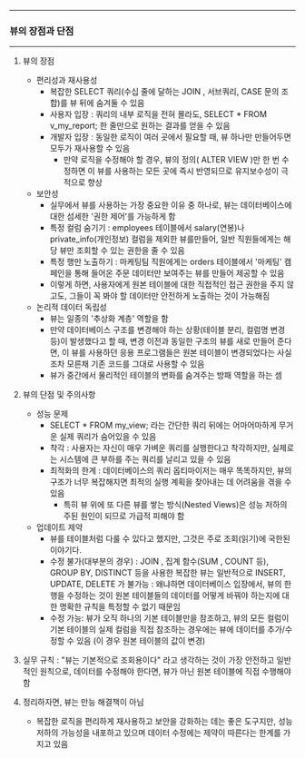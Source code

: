 -----
### 뷰의 장점과 단점
-----
1. 뷰의 장점
   - 편리성과 재사용성
     + 복잡한 SELECT 쿼리(수십 줄에 달하는 JOIN , 서브쿼리, CASE 문의 조합)를 뷰 뒤에 숨겨둘 수 있음
     + 사용자 입장 : 쿼리의 내부 로직을 전혀 몰라도, SELECT * FROM v_my_report; 한 줄만으로 원하는 결과를 얻을 수 있음
     + 개발자 입장 : 동일한 로직이 여러 곳에서 필요할 때, 뷰 하나만 만들어두면 모두가 재사용할 수 있음
       * 만약 로직을 수정해야 할 경우, 뷰의 정의( ALTER VIEW )만 한 번 수정하면 이 뷰를 사용하는 모든 곳에 즉시 반영되므로 유지보수성이 극적으로 향상
   - 보안성
     + 실무에서 뷰를 사용하는 가장 중요한 이유 중 하나로, 뷰는 데이터베이스에 대한 섬세한 '권한 제어'를 가능하게 함
     + 특정 컬럼 숨기기 : employees 테이블에서 salary(연봉)나 private_info(개인정보) 컬럼을 제외한 뷰를만들어, 일반 직원들에게는 해당 뷰만 조회할 수 있는 권한을 줄 수 있음
     + 특정 행만 노출하기 : 마케팅팀 직원에게는 orders 테이블에서 '마케팅' 캠페인을 통해 들어온 주문 데이터만 보여주는 뷰를 만들어 제공할 수 있음
     + 이렇게 하면, 사용자에게 원본 테이블에 대한 직접적인 접근 권한을 주지 않고도, 그들이 꼭 봐야 할 데이터만 안전하게 노출하는 것이 가능해짐
   - 논리적 데이터 독립성
     + 뷰는 일종의 '추상화 계층' 역할을 함
     + 만약 데이터베이스 구조를 변경해야 하는 상황(테이블 분리, 컬럼명 변경 등)이 발생했다고 할 때, 변경 이전과 동일한 구조의 뷰를 새로 만들어 준다면, 이 뷰를 사용하던 응용 프로그램들은 원본 테이블이 변경되었다는 사실조차 모른채 기존 코드를 그대로 사용할 수 있음
     + 뷰가 중간에서 물리적인 테이블의 변화를 숨겨주는 방패 역할을 하는 셈

2. 뷰의 단점 및 주의사항
   - 성능 문제
      + SELECT * FROM my_view; 라는 간단한 쿼리 뒤에는 어마어마하게 무거운 실제 쿼리가 숨어있을 수 있음
      + 착각 : 사용자는 자신이 매우 가벼운 쿼리를 실행한다고 착각하지만, 실제로는 시스템에 큰 부하를 주는 쿼리를 날리고 있을 수 있음
      + 최적화의 한계 : 데이터베이스의 쿼리 옵티마이저는 매우 똑똑하지만, 뷰의 구조가 너무 복잡해지면 최적의 실행 계획을 찾아내는 데 어려움을 겪을 수 있음
        * 특히 뷰 위에 또 다른 뷰를 쌓는 방식(Nested Views)은 성능 저하의 주된 원인이 되므로 가급적 피해야 함
   - 업데이트 제약
      + 뷰를 테이블처럼 다룰 수 있다고 했지만, 그것은 주로 조회(읽기)에 국한된 이야기다.
      + 수정 불가(대부분의 경우) : JOIN , 집계 함수(SUM , COUNT 등), GROUP BY, DISTINCT 등을 사용한 복잡한 뷰는 일반적으로 INSERT, UPDATE, DELETE 가 불가능 : 왜냐하면 데이터베이스 입장에서, 뷰의 한 행을 수정하는 것이 원본 테이블들의 데이터를 어떻게 바꿔야 하는지에 대한 명확한 규칙을 특정할 수 없기 때문임
      + 수정 가능: 뷰가 오직 하나의 기본 테이블만을 참조하고, 뷰의 모든 컬럼이 기본 테이블의 실제 컬럼을 직접 참조하는 경우에는 뷰에 데이터를 추가/수정할 수 있음 (이 경우 원본 테이블의 값이 변경)

3. 실무 규칙 : "뷰는 기본적으로 조회용이다" 라고 생각하는 것이 가장 안전하고 일반적인 원칙으로, 데이터를 수정해야 한다면, 뷰가 아닌 원본 테이블에 직접 수행해야 함

4. 정리하자면, 뷰는 만능 해결책이 아님
   - 복잡한 로직을 편리하게 재사용하고 보안을 강화하는 데는 좋은 도구지만, 성능 저하의 가능성을 내포하고 있으며 데이터 수정에는 제약이 따른다는 한계를 가지고 있음
